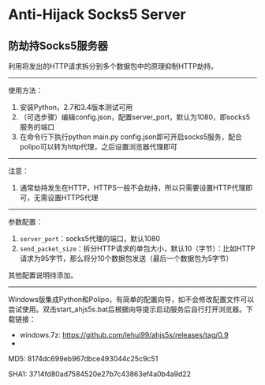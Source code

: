 # Anti-Hijack Socks5 Server
## 防劫持Socks5服务器
利用将发出的HTTP请求拆分到多个数据包中的原理抑制HTTP劫持。

----------

使用方法：
 1. 安装Python，2.7和3.4版本测试可用
 2. （可选步骤）编辑config.json，配置server_port，默认为1080，即socks5服务的端口
 3. 在命令行下执行python main.py config.json即可开启socks5服务，配合polipo可以转为http代理，之后设置浏览器代理即可

----------

注意：
 1. 通常劫持发生在HTTP，HTTPS一般不会劫持，所以只需要设置HTTP代理即可，无需设置HTTPS代理

----------

参数配置：
 1. `server_port`：socks5代理的端口，默认1080
 2. `send_packet_size`：拆分HTTP请求的单包大小，默认10（字节）：比如HTTP请求为95字节，那么将分10个数据包发送（最后一个数据包为5字节）

其他配置说明待添加。

----------

Windows版集成Python和Polipo，有简单的配置向导，如不会修改配置文件可以尝试使用。双击start_ahjs5s.bat后根据向导提示启动服务后自行打开浏览器。下载链接：
 - windows.7z: https://github.com/lehui99/ahjs5s/releases/tag/0.9
 - 

MD5: 8174dc699eb967dbce493044c25c9c51

SHA1: 3714fd80ad7584520e27b7c43863ef4a0b4a9d22
